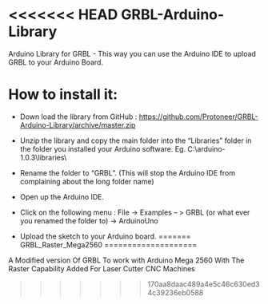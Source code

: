 <<<<<<< HEAD
GRBL-Arduino-Library
====================

Arduino Library for GRBL - This way you can use the Arduino IDE to upload GRBL to your Arduino Board.


How to install it:
==================

- Down load the library from GitHub : https://github.com/Protoneer/GRBL-Arduino-Library/archive/master.zip

- Unzip the library and copy the main folder into the “Libraries” folder in the folder you installed your Arduino software. Eg. C:\arduino-1.0.3\libraries\

- Rename the folder to “GRBL”. (This will stop the Arduino IDE from complaining about the long folder name)

- Open up the Arduino IDE.

- Click on the following menu : File -> Examples – > GRBL (or what ever you renamed the folder to) -> ArduinoUno

- Upload the sketch to your Arduino board.
=======
GRBL_Raster_Mega2560
====================

A Modified version Of GRBL To work with Arduino Mega 2560 With The Raster Capability Added For Laser Cutter CNC Machines
>>>>>>> 170aa8daac489a4e5c46c630ed34c39236eb0588
